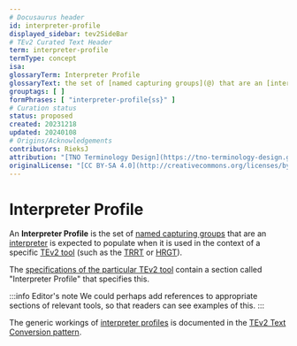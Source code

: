 ```yaml
---
# Docusaurus header
id: interpreter-profile
displayed_sidebar: tev2SideBar
# TEv2 Curated Text Header
term: interpreter-profile
termType: concept
isa:
glossaryTerm: Interpreter Profile
glossaryText: the set of [named capturing groups](@) that are an [interpreter](@) is expected to populate when it is used in the context of a specific [TEv2 tool](@) (such as the [TRRT](@) or [HRGT](@)).
grouptags: [ ]
formPhrases: [ "interpreter-profile{ss}" ]
# Curation status
status: proposed
created: 20231218
updated: 20240108
# Origins/Acknowledgements
contributors: RieksJ
attribution: "[TNO Terminology Design](https://tno-terminology-design.github.io/tev2-specifications/docs)"
originalLicense: "[CC BY-SA 4.0](http://creativecommons.org/licenses/by-sa/4.0/?ref=chooser-v1)"
---
```


# Interpreter Profile

An **Interpreter Profile** is the set of [named capturing groups](@) that are an [interpreter](@) is expected to populate when it is used in the context of a specific [TEv2 tool](@) (such as the [TRRT](@) or [HRGT](@)).

The [specifications of the particular TEv2 tool](toolbox@) contain a section called "Interpreter Profile" that specifies this.

:::info Editor's note
We could perhaps add references to appropriate sections of relevant tools, so that readers can see examples of this.
:::

The generic workings of [interpreter profiles](@) is documented in the [TEv2 Text Conversion pattern](/docs/overview/tev2-text-conversion).